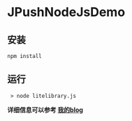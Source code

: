 # JPushNodeJsDemo

## 安装

```npm install```

## 运行

``` > node litelibrary.js```

**详细信息可以参考 [我的blog](http://blog.csdn.net/aibieqing241/article/details/52067832)**
